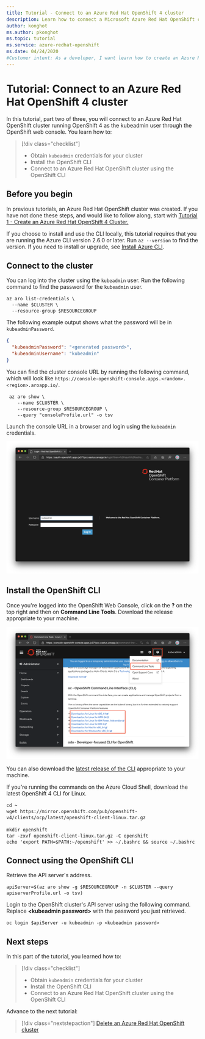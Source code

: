 ```yaml
---
title: Tutorial - Connect to an Azure Red Hat OpenShift 4 cluster
description: Learn how to connect a Microsoft Azure Red Hat OpenShift cluster
author: konghot
ms.author: pkonghot
ms.topic: tutorial
ms.service: azure-redhat-openshift
ms.date: 04/24/2020
#Customer intent: As a developer, I want learn how to create an Azure Red Hat OpenShift cluster, scale it, and then clean up resources so that I am not charged for what I'm not using.
---
```


# Tutorial: Connect to an Azure Red Hat OpenShift 4 cluster

In this tutorial, part two of three, you will connect to an Azure Red Hat OpenShift cluster running OpenShift 4 as the kubeadmin user through the OpenShift web console. You learn how to:
> [!div class="checklist"]
> * Obtain `kubeadmin` credentials for your cluster
> * Install the OpenShift CLI
> * Connect to an Azure Red Hat OpenShift cluster using the OpenShift CLI

## Before you begin

In previous tutorials, an Azure Red Hat OpenShift cluster was created. If you have not done these steps, and would like to follow along, start with [Tutorial 1 - Create an Azure Red Hat OpenShift 4 Cluster.](tutorial-create-cluster.md)

If you choose to install and use the CLI locally, this tutorial requires that you are running the Azure CLI version 2.6.0 or later. Run `az --version` to find the version. If you need to install or upgrade, see [Install Azure CLI](/cli/azure/install-azure-cli).

## Connect to the cluster

You can log into the cluster using the `kubeadmin` user.  Run the following command to find the password for the `kubeadmin` user.

```azurecli-interactive
az aro list-credentials \
  --name $CLUSTER \
  --resource-group $RESOURCEGROUP
```

The following example output shows what the password will be in `kubeadminPassword`.

```json
{
  "kubeadminPassword": "<generated password>",
  "kubeadminUsername": "kubeadmin"
}
```

You can find the cluster console URL by running the following command, which will look like `https://console-openshift-console.apps.<random>.<region>.aroapp.io/`.

```azurecli-interactive
 az aro show \
    --name $CLUSTER \
    --resource-group $RESOURCEGROUP \
    --query "consoleProfile.url" -o tsv
```

Launch the console URL in a browser and login using the `kubeadmin` credentials.

![Azure Red Hat OpenShift login screen](media/aro4-login.png)

## Install the OpenShift CLI

Once you're logged into the OpenShift Web Console, click on the **?** on the top right and then on **Command Line Tools**. Download the release appropriate to your machine.

![Screenshot that highlights the Command Line Tools option in the list when you select the ? icon.](media/aro4-download-cli.png)

You can also download the [latest release of the CLI](https://mirror.openshift.com/pub/openshift-v4/clients/ocp/latest/) appropriate to your machine.

If you're running the commands on the Azure Cloud Shell, download the latest OpenShift 4 CLI for Linux.

```azurecli-interactive
cd ~
wget https://mirror.openshift.com/pub/openshift-v4/clients/ocp/latest/openshift-client-linux.tar.gz

mkdir openshift
tar -zxvf openshift-client-linux.tar.gz -C openshift
echo 'export PATH=$PATH:~/openshift' >> ~/.bashrc && source ~/.bashrc
```

## Connect using the OpenShift CLI

Retrieve the API server's address.

```azurecli-interactive
apiServer=$(az aro show -g $RESOURCEGROUP -n $CLUSTER --query apiserverProfile.url -o tsv)
```

Login to the OpenShift cluster's API server using the following command. Replace **\<kubeadmin password>** with the password you just retrieved.

```azurecli-interactive
oc login $apiServer -u kubeadmin -p <kubeadmin password>
```

## Next steps

In this part of the tutorial, you learned how to:
> [!div class="checklist"]
> * Obtain `kubeadmin` credentials for your cluster
> * Install the OpenShift CLI
> * Connect to an Azure Red Hat OpenShift cluster using the OpenShift CLI

Advance to the next tutorial:
> [!div class="nextstepaction"]
> [Delete an Azure Red Hat OpenShift cluster](tutorial-delete-cluster.md)